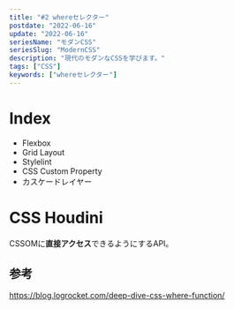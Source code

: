 ```yaml
---
title: "#2 whereセレクター"
postdate: "2022-06-16"
update: "2022-06-16"
seriesName: "モダンCSS"
seriesSlug: "ModernCSS"
description: "現代のモダンなCSSを学びます。"
tags: ["CSS"]
keywords: ["whereセレクター"]
---
```


# Index

- Flexbox
- Grid Layout
- Stylelint
- CSS Custom Property
- カスケードレイヤー

# CSS Houdini

CSSOMに**直接アクセス**できるようにするAPI。


## 参考

https://blog.logrocket.com/deep-dive-css-where-function/